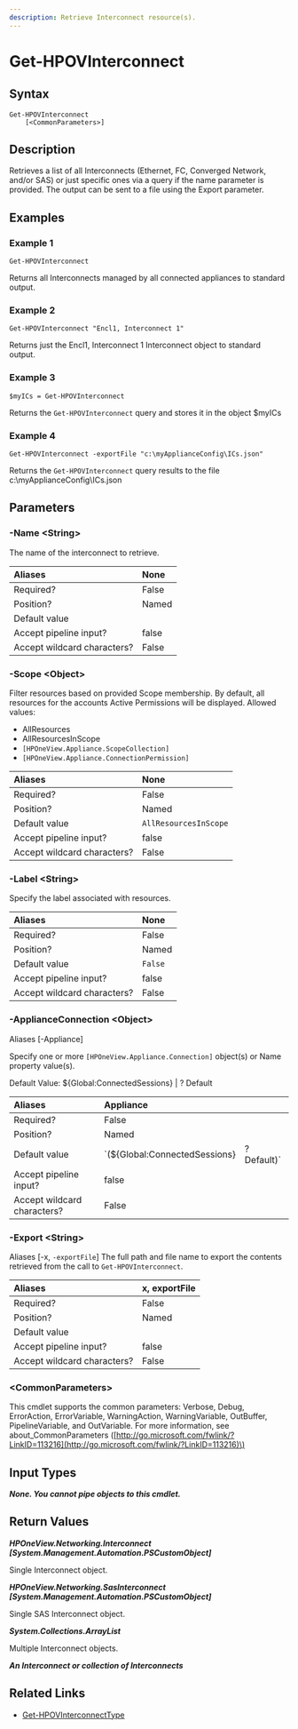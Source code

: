 ```yaml
---
description: Retrieve Interconnect resource(s).
---
```


# Get-HPOVInterconnect

## Syntax

```text
Get-HPOVInterconnect
    [<CommonParameters>]
```

## Description

Retrieves a list of all Interconnects \(Ethernet, FC, Converged Network, and/or SAS\) or just specific ones via a query if the name parameter is provided. The output can be sent to a file using the Export parameter.

## Examples

### Example 1

```text
Get-HPOVInterconnect
```

Returns all Interconnects managed by all connected appliances to standard output.

### Example 2

```text
Get-HPOVInterconnect "Encl1, Interconnect 1"
```

Returns just the Encl1, Interconnect 1 Interconnect object to standard output.

### Example 3

```text
$myICs = Get-HPOVInterconnect
```

Returns the `Get-HPOVInterconnect` query and stores it in the object $myICs

### Example 4

```text
Get-HPOVInterconnect -exportFile "c:\myApplianceConfig\ICs.json"
```

Returns the `Get-HPOVInterconnect` query results to the file c:\myApplianceConfig\ICs.json

## Parameters

### -Name &lt;String&gt;

The name of the interconnect to retrieve.

| Aliases | None |
| :--- | :--- |
| Required? | False |
| Position? | Named |
| Default value |  |
| Accept pipeline input? | false |
| Accept wildcard characters? | False |

### -Scope &lt;Object&gt;

Filter resources based on provided Scope membership. By default, all resources for the accounts Active Permissions will be displayed. Allowed values:

* AllResources
* AllResourcesInScope
* `[HPOneView.Appliance.ScopeCollection]`
* `[HPOneView.Appliance.ConnectionPermission]`

| Aliases | None |
| :--- | :--- |
| Required? | False |
| Position? | Named |
| Default value | `AllResourcesInScope` |
| Accept pipeline input? | false |
| Accept wildcard characters? | False |

### -Label &lt;String&gt;

Specify the label associated with resources.

| Aliases | None |
| :--- | :--- |
| Required? | False |
| Position? | Named |
| Default value | `False` |
| Accept pipeline input? | false |
| Accept wildcard characters? | False |

### -ApplianceConnection &lt;Object&gt;

Aliases \[-Appliance\]

Specify one or more `[HPOneView.Appliance.Connection]` object\(s\) or Name property value\(s\).

Default Value: ${Global:ConnectedSessions} \| ? Default

| Aliases | Appliance |  |
| :--- | :--- | :--- |
| Required? | False |  |
| Position? | Named |  |
| Default value | \`\(${Global:ConnectedSessions} | ? Default\)\` |
| Accept pipeline input? | false |  |
| Accept wildcard characters? | False |  |

### -Export &lt;String&gt;

Aliases \[-x, `-exportFile`\] The full path and file name to export the contents retrieved from the call to `Get-HPOVInterconnect`.

| Aliases | x, exportFile |
| :--- | :--- |
| Required? | False |
| Position? | Named |
| Default value |  |
| Accept pipeline input? | false |
| Accept wildcard characters? | False |

### &lt;CommonParameters&gt;

This cmdlet supports the common parameters: Verbose, Debug, ErrorAction, ErrorVariable, WarningAction, WarningVariable, OutBuffer, PipelineVariable, and OutVariable. For more information, see about\_CommonParameters \([http://go.microsoft.com/fwlink/?LinkID=113216](http://go.microsoft.com/fwlink/?LinkID=113216)\)

## Input Types

_**None. You cannot pipe objects to this cmdlet.**_

## Return Values

_**HPOneView.Networking.Interconnect \[System.Management.Automation.PSCustomObject\]**_

Single Interconnect object.

_**HPOneView.Networking.SasInterconnect \[System.Management.Automation.PSCustomObject\]**_

Single SAS Interconnect object.

_**System.Collections.ArrayList**_

Multiple Interconnect objects.

_**An Interconnect or collection of Interconnects**_

## Related Links

* [Get-HPOVInterconnectType](get-hpovinterconnecttype.md)

